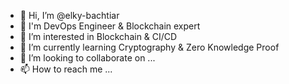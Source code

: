 - 👋 Hi, I’m @elky-bachtiar
- 🤖 I'm DevOps Engineer & Blockchain expert
- 👀 I’m interested in Blockchain & CI/CD
- 🌱 I’m currently learning Cryptography & Zero Knowledge Proof
- 💞️ I’m looking to collaborate on ...
- 📫 How to reach me ...

